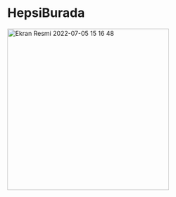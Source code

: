 # HepsiBurada

<img width="367" alt="Ekran Resmi 2022-07-05 15 16 48" src="https://user-images.githubusercontent.com/43795927/177537598-41165b17-9ab9-4e6e-ab98-94dcb94cb920.png">
